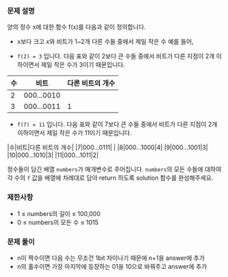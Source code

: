 ### 문제 설명
양의 정수 x에 대한 함수 f(x)를 다음과 같이 정의합니다.

- x보다 크고 x와 비트가 1~2개 다른 수들 중에서 제일 작은 수
예를 들어,

- ```f(2) = 3``` 입니다. 다음 표와 같이 2보다 큰 수들 중에서 비트가 다른 지점이 2개 이하이면서 제일 작은 수가 3이기 때문입니다.

|수|비트|다른 비트의 개수|
|------|---|---|
|2|000...0010||
|3|000...0011|1|

- ```f(7) = 11``` 입니다. 다음 표와 같이 7보다 큰 수들 중에서 비트가 다른 지점이 2개 이하이면서 제일 작은 수가 11이기 때문입니다.


|수|비트|다른 비트의 개수|
|7|000...0111|	|
|8|000...1000|4|
|9|000...1001|3|
|10|000...1010|3|
|11|000...1011|2|

정수들이 담긴 배열 ```numbers```가 매개변수로 주어집니다. ```numbers```의 모든 수들에 대하여 각 수의 ```f``` 값을 배열에 차례대로 담아 return 하도록 solution 함수를 완성해주세요.

### 제한사항
- 1 ≤ numbers의 길이 ≤ 100,000
- 0 ≤ numbers의 모든 수 ≤ 1015

### 문제 풀이
- n이 짝수이면 다음 수는 무조건 1bit 차이나기 때문에 n+1을 answer에 추가
- n의 홀수이면 가장 마지막에 등장하는 01을 10으로 바꿔주고 answer에 추가